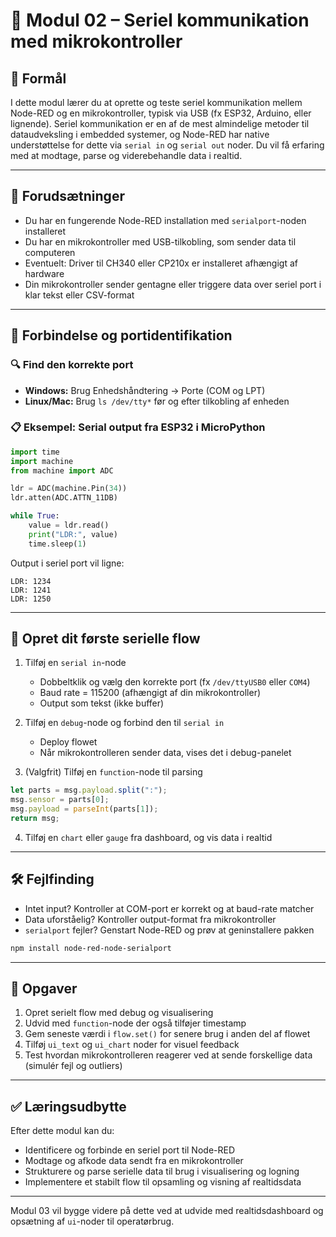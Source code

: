 # 📄 Modul 02 – Seriel kommunikation med mikrokontroller

## 🎯 Formål
I dette modul lærer du at oprette og teste seriel kommunikation mellem Node-RED og en mikrokontroller, typisk via USB (fx ESP32, Arduino, eller lignende). Seriel kommunikation er en af de mest almindelige metoder til dataudveksling i embedded systemer, og Node-RED har native understøttelse for dette via `serial in` og `serial out` noder. Du vil få erfaring med at modtage, parse og viderebehandle data i realtid.

---

## 🧰 Forudsætninger
- Du har en fungerende Node-RED installation med `serialport`-noden installeret
- Du har en mikrokontroller med USB-tilkobling, som sender data til computeren
- Eventuelt: Driver til CH340 eller CP210x er installeret afhængigt af hardware
- Din mikrokontroller sender gentagne eller triggere data over seriel port i klar tekst eller CSV-format

---

## 🔌 Forbindelse og portidentifikation

### 🔍 Find den korrekte port
- **Windows:** Brug Enhedshåndtering → Porte (COM og LPT)
- **Linux/Mac:** Brug `ls /dev/tty*` før og efter tilkobling af enheden

### 📋 Eksempel: Serial output fra ESP32 i MicroPython
```python
import time
import machine
from machine import ADC

ldr = ADC(machine.Pin(34))
ldr.atten(ADC.ATTN_11DB)

while True:
    value = ldr.read()
    print("LDR:", value)
    time.sleep(1)
```

Output i seriel port vil ligne:
```
LDR: 1234
LDR: 1241
LDR: 1250
```

---

## 🧪 Opret dit første serielle flow

1. Tilføj en `serial in`-node
   - Dobbeltklik og vælg den korrekte port (fx `/dev/ttyUSB0` eller `COM4`)
   - Baud rate = 115200 (afhængigt af din mikrokontroller)
   - Output som tekst (ikke buffer)

2. Tilføj en `debug`-node og forbind den til `serial in`
   - Deploy flowet
   - Når mikrokontrolleren sender data, vises det i debug-panelet

3. (Valgfrit) Tilføj en `function`-node til parsing
```javascript
let parts = msg.payload.split(":");
msg.sensor = parts[0];
msg.payload = parseInt(parts[1]);
return msg;
```

4. Tilføj en `chart` eller `gauge` fra dashboard, og vis data i realtid

---

## 🛠️ Fejlfinding
- Intet input? Kontroller at COM-port er korrekt og at baud-rate matcher
- Data uforståelig? Kontroller output-format fra mikrokontroller
- `serialport` fejler? Genstart Node-RED og prøv at geninstallere pakken

```bash
npm install node-red-node-serialport
```

---

## 📝 Opgaver
1. Opret serielt flow med debug og visualisering
2. Udvid med `function`-node der også tilføjer timestamp
3. Gem seneste værdi i `flow.set()` for senere brug i anden del af flowet
4. Tilføj `ui_text` og `ui_chart` noder for visuel feedback
5. Test hvordan mikrokontrolleren reagerer ved at sende forskellige data (simulér fejl og outliers)

---

## ✅ Læringsudbytte
Efter dette modul kan du:
- Identificere og forbinde en seriel port til Node-RED
- Modtage og afkode data sendt fra en mikrokontroller
- Strukturere og parse serielle data til brug i visualisering og logning
- Implementere et stabilt flow til opsamling og visning af realtidsdata

---

Modul 03 vil bygge videre på dette ved at udvide med realtidsdashboard og opsætning af `ui`-noder til operatørbrug.

